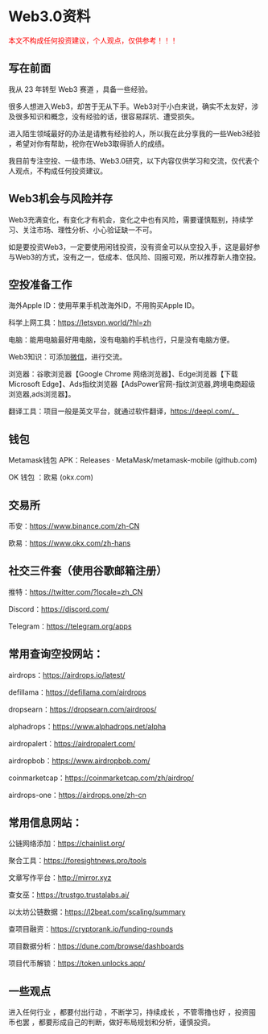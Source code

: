 Web3.0资料
=========
<font color=#FF0000>本文不构成任何投资建议，个人观点，仅供参考！！！</font>
## 写在前面
我从 23 年转型 Web3 赛道 ，具备一些经验。

很多人想进入Web3，却苦于无从下手。Web3对于小白来说，确实不太友好，涉及很多知识和概念，没有经验的话，很容易踩坑、遭受损失。

进入陌生领域最好的办法是请教有经验的人，所以我在此分享我的一些Web3经验 ，希望对你有帮助，祝你在Web3取得骄人的成绩。

我目前专注空投、一级市场、Web3.0研究，以下内容仅供学习和交流，仅代表个人观点，不构成任何投资建议。

## Web3机会与风险并存

Web3充满变化，有变化才有机会，变化之中也有风险，需要谨慎甄别，持续学习、关注市场、理性分析、小心验证缺一不可。

如是要投资Web3，一定要使用闲钱投资，没有资金可以从空投入手，这是最好参与Web3的方式，没有之一，低成本、低风险、回报可观，所以推荐新人撸空投。

## 空投准备工作
海外Apple ID：使用苹果手机改海外ID，不用购买Apple ID。

科学上网工具：https://letsvpn.world/?hl=zh

电脑：能用电脑最好用电脑，没有电脑的手机也行，只是没有电脑方便。

Web3知识：可添加[微信](/#web3交流)，进行交流。

浏览器：谷歌浏览器【Google Chrome 网络浏览器】、Edge浏览器【下载 Microsoft Edge】、Ads指纹浏览器【AdsPower官网-指纹浏览器,跨境电商超级浏览器,ads浏览器】。

翻译工具：项目一般是英文平台，就通过软件翻译，https://deepl.com/。

## 钱包

Metamask钱包 APK：Releases · MetaMask/metamask-mobile (github.com)

OK 钱包 ：欧易 (okx.com)


## 交易所

币安：https://www.binance.com/zh-CN

欧易：https://www.okx.com/zh-hans

## 社交三件套（使用谷歌邮箱注册）
推特：https://twitter.com/?locale=zh_CN

Discord：https://discord.com/

Telegram：https://telegram.org/apps



## 常用查询空投网站：
airdrops：https://airdrops.io/latest/

defillama：https://defillama.com/airdrops

dropsearn：https://dropsearn.com/airdrops/

alphadrops：https://www.alphadrops.net/alpha

airdropalert：https://airdropalert.com/

airdropbob：https://www.airdropbob.com/

coinmarketcap：https://coinmarketcap.com/zh/airdrop/

airdrops-one：https://airdrops.one/zh-cn


## 常用信息网站：

公链网络添加：https://chainlist.org/

聚合工具：https://foresightnews.pro/tools

文章写作平台：http://mirror.xyz

查女巫：https://trustgo.trustalabs.ai/

以太坊公链数据：https://l2beat.com/scaling/summary

查项目融资：https://cryptorank.io/funding-rounds

项目数据分析：https://dune.com/browse/dashboards

项目代币解锁：https://token.unlocks.app/


## 一些观点

进入任何行业 ，都要付出行动 ，不断学习，持续成长 ，不管零撸也好 ，投资囤币也罢 ，都要形成自己的判断，做好布局规划和分析，谨慎投资。
